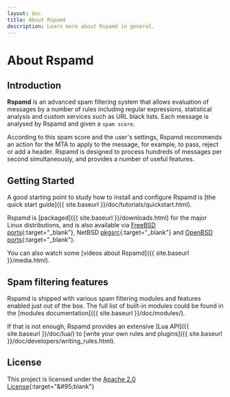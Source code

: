 ```yaml
---
layout: doc
title: About Rspamd
description: Learn more about Rspamd in general.
---
```

# About Rspamd

## Introduction

**Rspamd** is an advanced spam filtering system that allows evaluation of messages by a number of
rules including regular expressions, statistical analysis and custom services
such as URL black lists. Each message is analysed by Rspamd and given a `spam score`.

According to this spam score and the user's settings, Rspamd recommends an action for
the MTA to apply to the message, for example, to pass, reject or add a header.
Rspamd is designed to process hundreds of messages per second simultaneously, and provides a number of
useful features.

## Getting Started

A good starting point to study how to install and configure Rspamd is [the quick start guide]({{ site.baseurl }}/doc/tutorials/quickstart.html).

Rspamd is [packaged]({{ site.baseurl }}/downloads.html) for the major Linux distributions, and is also available via [FreeBSD ports](https://freshports.org/mail/rspamd){:target="&#95;blank"}, NetBSD [pkgsrc](https://pkgsrc.org){:target="&#95;blank"} and [OpenBSD ports](https://openports.pl/path/mail/rspamd){:target="&#95;blank"}.

You can also watch some [videos about Rspamd]({{ site.baseurl }}/media.html).

## Spam filtering features

Rspamd is shipped with various spam filtering modules and features enabled just out of the box.
The full list of built-in modules could be found in the [modules documentation]({{ site.baseurl }}/doc/modules/).

If that is not enough, Rspamd provides an extensive [Lua API]({{ site.baseurl }}/doc/lua/) to [write your own rules and plugins]({{ site.baseurl }}/doc/developers/writing_rules.html).


## License

This project is licensed under the [Apache 2.0 License](https://tldrlegal.com/license/apache-license-2.0-(apache-2.0)){:target="&#95;blank"}
